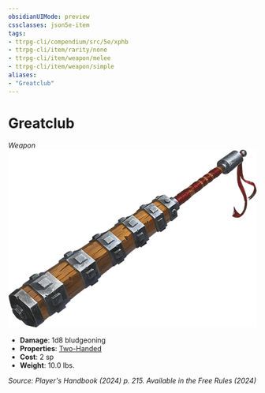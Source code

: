 ```yaml
---
obsidianUIMode: preview
cssclasses: json5e-item
tags:
- ttrpg-cli/compendium/src/5e/xphb
- ttrpg-cli/item/rarity/none
- ttrpg-cli/item/weapon/melee
- ttrpg-cli/item/weapon/simple
aliases: 
- "Greatclub"
---
```

# Greatclub
*Weapon*  
![](3-Mechanics/CLI/items/img/greatclub.webp#right)

- **Damage**: 1d8 bludgeoning
- **Properties**: [Two-Handed](3-Mechanics/CLI/rules/item-properties.md#Two-Handed)
- **Cost**: 2 sp
- **Weight**: 10.0 lbs.

*Source: Player's Handbook (2024) p. 215. Available in the Free Rules (2024)*
